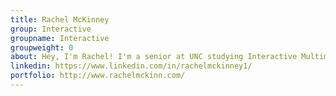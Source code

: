 ```yaml
---
title: Rachel McKinney
group: Interactive
groupname: Interactive
groupweight: 0
about: Hey, I'm Rachel! I'm a senior at UNC studying Interactive Multimedia. If I'm not in the Carroll Hall basement, you can probably find me lifting some heavy weights above my head in the gym.
linkedin: https://www.linkedin.com/in/rachelmckinney1/
portfolio: http://www.rachelmckinn.com/
---
```

